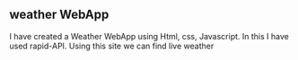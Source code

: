 ## weather WebApp
I have created a Weather WebApp using Html, css, Javascript. In this I have used rapid-API. Using this site  we can find live weather 

